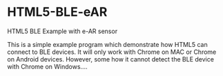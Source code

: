 # HTML5-BLE-eAR
HTML5 BLE Example with e-AR sensor

This is a simple example program which demonstrate how HTML5 can connect to BLE devices.
It will only work with Chrome on MAC or Chrome on Android devices. 
However, some how it cannot detect the BLE device with Chrome on Windows....
